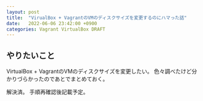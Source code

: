 ```yaml
---
layout: post
title:  "VirualBox + VagrantのVMのディスクサイズを変更するのにハマった話"
date:   2022-06-06 23:42:00 +0900
categories: Vagrant VirtualBox DRAFT
---
```


## やりたいこと

VirtualBox + VagrantのVMのディスクサイズを変更したい。
色々調べたけど分かりづらかったのであとでまとめておく。

解決済。
手順再確認後記載予定。
